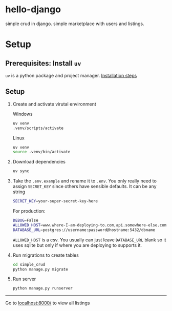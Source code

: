 # hello-django
simple crud in django. simple marketplace with users and listings.

# Setup
## Prerequisites: Install `uv`
`uv` is a python package and project manager. [Installation steps](https://docs.astral.sh/uv/getting-started/installation/)

## Setup
1. Create and activate virutal environment

    Windows
    ```bash
    uv venv
    .venv/scripts/activate
    ```
    Linux
    ```bash
    uv venv
    source .venv/bin/activate
    ```

2. Download dependencies

    ```bash
    uv sync
    ```

3. Take the `.env.example` and rename it to `.env`. You only really need to
assign `SECRET_KEY` since others have sensible defaults. It can be any string
    ```bash
    SECRET_KEY=your-super-secret-key-here
    ```
    For production:
    ```bash
    DEBUG=False
    ALLOWED_HOST=www.where-I-am-deploying-to.com,api.somewhere-else.com
    DATABASE_URL=postgres://username:password@hostname:5432/dbname
    ```
    `ALLOWED_HOST` is a csv. You usually can just leave `DATABASE_URL` blank
    so it uses sqlite but only if where you are deploying to supports it.

4. Run migrations to create tables
    ```bash
    cd simple_crud
    python manage.py migrate
    ```

4. Run server
    ```bash
    python manage.py runserver
    ```

---

Go to [localhost:8000/](localhost:8000/) to view all listings

